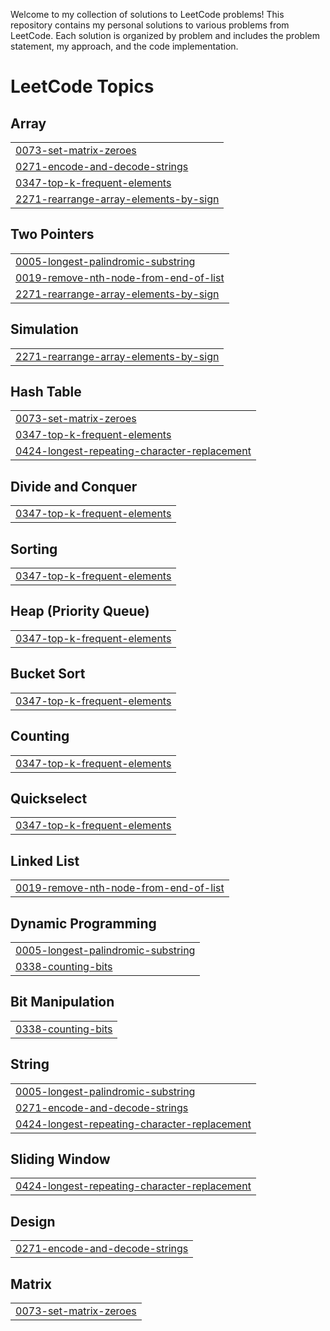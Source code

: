 Welcome to my collection of solutions to LeetCode problems! This repository contains my personal solutions to various problems from LeetCode. Each solution is organized by problem and includes the problem statement, my approach, and the code implementation.


<!---LeetCode Topics Start-->
# LeetCode Topics
## Array
|  |
| ------- |
| [0073-set-matrix-zeroes](https://github.com/SudattaDSA/LeetCode/tree/master/0073-set-matrix-zeroes) |
| [0271-encode-and-decode-strings](https://github.com/SudattaDSA/LeetCode/tree/master/0271-encode-and-decode-strings) |
| [0347-top-k-frequent-elements](https://github.com/SudattaDSA/LeetCode/tree/master/0347-top-k-frequent-elements) |
| [2271-rearrange-array-elements-by-sign](https://github.com/SudattaDSA/LeetCode/tree/master/2271-rearrange-array-elements-by-sign) |
## Two Pointers
|  |
| ------- |
| [0005-longest-palindromic-substring](https://github.com/SudattaDSA/LeetCode/tree/master/0005-longest-palindromic-substring) |
| [0019-remove-nth-node-from-end-of-list](https://github.com/SudattaDSA/LeetCode/tree/master/0019-remove-nth-node-from-end-of-list) |
| [2271-rearrange-array-elements-by-sign](https://github.com/SudattaDSA/LeetCode/tree/master/2271-rearrange-array-elements-by-sign) |
## Simulation
|  |
| ------- |
| [2271-rearrange-array-elements-by-sign](https://github.com/SudattaDSA/LeetCode/tree/master/2271-rearrange-array-elements-by-sign) |
## Hash Table
|  |
| ------- |
| [0073-set-matrix-zeroes](https://github.com/SudattaDSA/LeetCode/tree/master/0073-set-matrix-zeroes) |
| [0347-top-k-frequent-elements](https://github.com/SudattaDSA/LeetCode/tree/master/0347-top-k-frequent-elements) |
| [0424-longest-repeating-character-replacement](https://github.com/SudattaDSA/LeetCode/tree/master/0424-longest-repeating-character-replacement) |
## Divide and Conquer
|  |
| ------- |
| [0347-top-k-frequent-elements](https://github.com/SudattaDSA/LeetCode/tree/master/0347-top-k-frequent-elements) |
## Sorting
|  |
| ------- |
| [0347-top-k-frequent-elements](https://github.com/SudattaDSA/LeetCode/tree/master/0347-top-k-frequent-elements) |
## Heap (Priority Queue)
|  |
| ------- |
| [0347-top-k-frequent-elements](https://github.com/SudattaDSA/LeetCode/tree/master/0347-top-k-frequent-elements) |
## Bucket Sort
|  |
| ------- |
| [0347-top-k-frequent-elements](https://github.com/SudattaDSA/LeetCode/tree/master/0347-top-k-frequent-elements) |
## Counting
|  |
| ------- |
| [0347-top-k-frequent-elements](https://github.com/SudattaDSA/LeetCode/tree/master/0347-top-k-frequent-elements) |
## Quickselect
|  |
| ------- |
| [0347-top-k-frequent-elements](https://github.com/SudattaDSA/LeetCode/tree/master/0347-top-k-frequent-elements) |
## Linked List
|  |
| ------- |
| [0019-remove-nth-node-from-end-of-list](https://github.com/SudattaDSA/LeetCode/tree/master/0019-remove-nth-node-from-end-of-list) |
## Dynamic Programming
|  |
| ------- |
| [0005-longest-palindromic-substring](https://github.com/SudattaDSA/LeetCode/tree/master/0005-longest-palindromic-substring) |
| [0338-counting-bits](https://github.com/SudattaDSA/LeetCode/tree/master/0338-counting-bits) |
## Bit Manipulation
|  |
| ------- |
| [0338-counting-bits](https://github.com/SudattaDSA/LeetCode/tree/master/0338-counting-bits) |
## String
|  |
| ------- |
| [0005-longest-palindromic-substring](https://github.com/SudattaDSA/LeetCode/tree/master/0005-longest-palindromic-substring) |
| [0271-encode-and-decode-strings](https://github.com/SudattaDSA/LeetCode/tree/master/0271-encode-and-decode-strings) |
| [0424-longest-repeating-character-replacement](https://github.com/SudattaDSA/LeetCode/tree/master/0424-longest-repeating-character-replacement) |
## Sliding Window
|  |
| ------- |
| [0424-longest-repeating-character-replacement](https://github.com/SudattaDSA/LeetCode/tree/master/0424-longest-repeating-character-replacement) |
## Design
|  |
| ------- |
| [0271-encode-and-decode-strings](https://github.com/SudattaDSA/LeetCode/tree/master/0271-encode-and-decode-strings) |
## Matrix
|  |
| ------- |
| [0073-set-matrix-zeroes](https://github.com/SudattaDSA/LeetCode/tree/master/0073-set-matrix-zeroes) |
<!---LeetCode Topics End-->